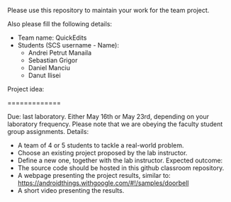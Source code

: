 Please use this repository to maintain your work for the team project.

Also please fill the following details:

- Team name: QuickEdits
- Students (SCS username - Name):
	- Andrei Petrut Manaila
	- Sebastian Grigor
	- Daniel Manciu
	- Danut Ilisei

Project idea:

=============

Due: last laboratory.
	Either May 16th or May 23rd, depending on your laboratory frequency.
	Please note that we are obeying the faculty student group assignments.
Details:
- A team of 4 or 5 students to tackle a real-world problem.
- Choose an existing project proposed by the lab instructor.
- Define a new one, together with the lab instructor.
Expected outcome:
- The source code should be hosted in this github classroom repository.
- A webpage presenting the project results, similar to:
	https://androidthings.withgoogle.com/#!/samples/doorbell
- A short video presenting the results.

